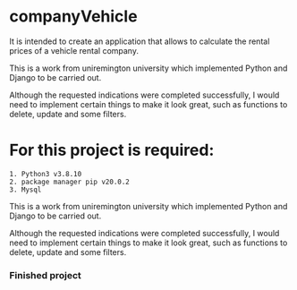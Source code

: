 # companyVehicle
It is intended to create an application that allows to calculate the rental prices of a vehicle rental company.

This is a work from uniremington university which implemented Python and Django to be carried out.

Although the requested indications were completed successfully, I would need to implement certain things to make it look great, such as functions to delete, update and some filters.

# For this project is required:
    1. Python3 v3.8.10
    2. package manager pip v20.0.2
    3. Mysql



This is a work from uniremington university which implemented Python and Django to be carried out.

Although the requested indications were completed successfully, I would need to implement certain things to make it look great, such as functions to delete, update and some filters.


### Finished project

